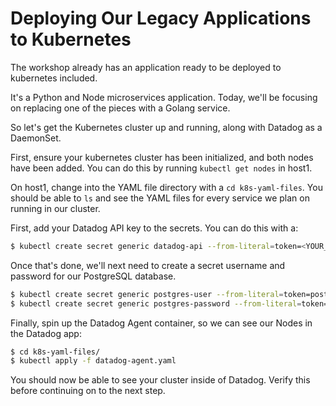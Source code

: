 # Deploying Our Legacy Applications to Kubernetes

The workshop already has an application ready to be deployed to kubernetes included.

It's a Python and Node microservices application. Today, we'll be focusing on replacing one of the pieces with a Golang service.

So let's get the Kubernetes cluster up and running, along with Datadog as a DaemonSet.

First, ensure your kubernetes cluster has been initialized, and both nodes have been added. You can do this by running `kubectl get nodes` in host1.

On host1, change into the YAML file directory with a `cd k8s-yaml-files`. You should be able to `ls` and see the YAML files for every service we plan on running in our cluster.

First, add your Datadog API key to the secrets. You can do this with a:

```bash
$ kubectl create secret generic datadog-api --from-literal=token=<YOUR_DATADOG_API_KEY>
```

Once that's done, we'll next need to create a secret username and password for our PostgreSQL database.

```bash
$ kubectl create secret generic postgres-user --from-literal=token=postgres
$ kubectl create secret generic postgres-password --from-literal=token=<YOUR_PASSWORD>
```

Finally, spin up the Datadog Agent container, so we can see our Nodes in the Datadog app:

```bash
$ cd k8s-yaml-files/
$ kubectl apply -f datadog-agent.yaml
```

You should now be able to see your cluster inside of Datadog. Verify this before continuing on to the next step.
